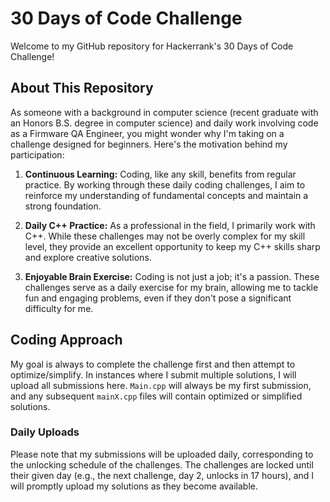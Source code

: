 # 30 Days of Code Challenge

Welcome to my GitHub repository for Hackerrank's 30 Days of Code Challenge!

## About This Repository

As someone with a background in computer science (recent graduate with an Honors B.S. degree in computer science) and daily work involving code as a Firmware QA Engineer, you might wonder why I'm taking on a challenge designed for beginners. Here's the motivation behind my participation:

1. **Continuous Learning:** Coding, like any skill, benefits from regular practice. By working through these daily coding challenges, I aim to reinforce my understanding of fundamental concepts and maintain a strong foundation.

2. **Daily C++ Practice:** As a professional in the field, I primarily work with C++. While these challenges may not be overly complex for my skill level, they provide an excellent opportunity to keep my C++ skills sharp and explore creative solutions.

3. **Enjoyable Brain Exercise:** Coding is not just a job; it's a passion. These challenges serve as a daily exercise for my brain, allowing me to tackle fun and engaging problems, even if they don't pose a significant difficulty for me.

## Coding Approach

My goal is always to complete the challenge first and then attempt to optimize/simplify. In instances where I submit multiple solutions, I will upload all submissions here. `Main.cpp` will always be my first submission, and any subsequent `mainX.cpp` files will contain optimized or simplified solutions.

### Daily Uploads

Please note that my submissions will be uploaded daily, corresponding to the unlocking schedule of the challenges. The challenges are locked until their given day (e.g., the next challenge, day 2, unlocks in 17 hours), and I will promptly upload my solutions as they become available.
